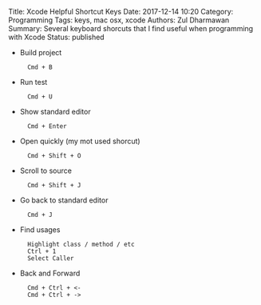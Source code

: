 Title: Xcode Helpful Shortcut Keys
Date: 2017-12-14 10:20
Category: Programming
Tags: keys, mac osx, xcode 
Authors: Zul Dharmawan
Summary: Several keyboard shorcuts that I find useful when programming with Xcode 
Status: published

* Build project
        
        Cmd + B

* Run test
        
        Cmd + U 
	
* Show standard editor

        Cmd + Enter

* Open quickly (my mot used shorcut)

        Cmd + Shift + O

* Scroll to source

        Cmd + Shift + J

* Go back to standard editor

        Cmd + J

* Find usages

        Highlight class / method / etc
        Ctrl + 1 
        Select Caller   

* Back and Forward

        Cmd + Ctrl + <-
        Cmd + Ctrl + ->
